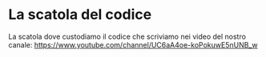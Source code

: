 # La scatola del codice
La scatola dove custodiamo il codice che scriviamo nei video del nostro canale: https://www.youtube.com/channel/UC6aA4oe-koPokuwE5nUNB_w
